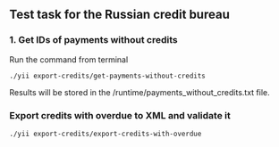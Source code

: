 ## Test task for the Russian credit bureau

### 1. Get IDs of payments without credits

Run the command from terminal
```
./yii export-credits/get-payments-without-credits
```
Results will be stored in the /runtime/payments_without_credits.txt file.

### Export credits with overdue to XML and validate it

```
./yii export-credits/export-credits-with-overdue
```